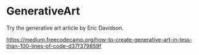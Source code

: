 # GenerativeArt

Try the generative art article by Eric Davidson. 

https://medium.freecodecamp.org/how-to-create-generative-art-in-less-than-100-lines-of-code-d37f379859f
